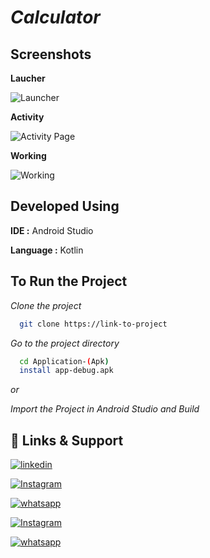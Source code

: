 
# *Calculator*




## Screenshots

**Laucher**

![Launcher](screenshots/Launcher.png)

**Activity**

![Activity Page](screenshots/Activity.png)

**Working**

![Working](screenshots/Working.png)
## Developed Using

**IDE :** Android Studio

**Language :** Kotlin 



## To Run the Project

*Clone the project*

```bash
  git clone https://link-to-project
```

*Go to the project directory*

```bash
  cd Application-(Apk)
  install app-debug.apk
```

*or*

*Import the Project in Android Studio and Build*


## 🔗 Links & Support

[![linkedin](https://img.shields.io/badge/linkedin-0A66C2?style=for-the-badge&logo=linkedin&logoColor=white)](https://www.linkedin.com/in/santhosh-swamy-v-22ab6b234)

[![Instagram](https://img.shields.io/badge/Instagram-E4405F?style=for-the-badge&logo=instagram&logoColor=white)](https://instagram.com/sd._.sandy?igshid=MzRlODBiNWFlZA==)

[![whatsapp](https://img.shields.io/badge/WhatsApp-25D366?style=for-the-badge&logo=whatsapp&logoColor=white)](https://wa.me/+918754120190)

[![Instagram](https://img.shields.io/badge/Instagram-E4405F?style=for-the-badge&logo=instagram&logoColor=white)](sd._.sandy)

[![whatsapp](https://img.shields.io/badge/WhatsApp-25D366?style=for-the-badge&logo=whatsapp&logoColor=white)](+918754120190)

